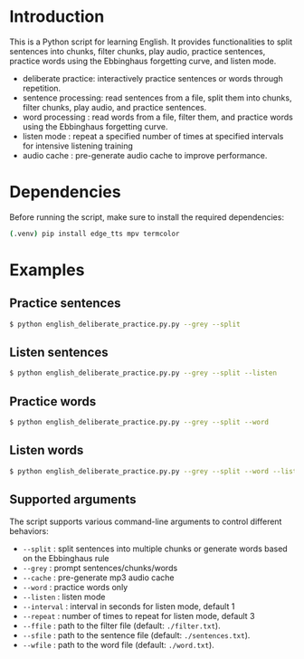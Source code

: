# Introduction

This is a Python script for learning English. It provides functionalities to
split sentences into chunks, filter chunks, play audio, practice sentences,
practice words using the Ebbinghaus forgetting curve, and listen mode.

- deliberate practice: interactively practice sentences or words through repetition.
- sentence processing: read sentences from a file, split them into chunks,
                       filter chunks, play audio, and practice sentences.
- word processing    : read words from a file, filter them, and practice words
                       using the Ebbinghaus forgetting curve.
- listen mode        : repeat a specified number of times at specified intervals
                       for intensive listening training
- audio cache        : pre-generate audio cache to improve performance.

# Dependencies

Before running the script, make sure to install the required dependencies:

```bash
(.venv) pip install edge_tts mpv termcolor
```

# Examples

## Practice sentences

```bash
$ python english_deliberate_practice.py.py --grey --split
```

## Listen sentences

```bash
$ python english_deliberate_practice.py.py --grey --split --listen
```

## Practice words

```bash
$ python english_deliberate_practice.py.py --grey --split --word
```

## Listen words

```bash
$ python english_deliberate_practice.py.py --grey --split --word --listen
```

## Supported arguments

The script supports various command-line arguments to control different behaviors:

- `--split`     : split sentences into multiple chunks or generate words based
                  on the Ebbinghaus rule
- `--grey`      : prompt sentences/chunks/words
- `--cache`     : pre-generate mp3 audio cache
- `--word`      : practice words only
- `--listen`    : listen mode
- `--interval`  : interval in seconds for listen mode, default 1
- `--repeat`    : number of times to repeat for listen mode, default 3
- `--ffile`     : path to the filter file (default: `./filter.txt`).
- `--sfile`     : path to the sentence file (default: `./sentences.txt`).
- `--wfile`     : path to the word file (default: `./word.txt`).
